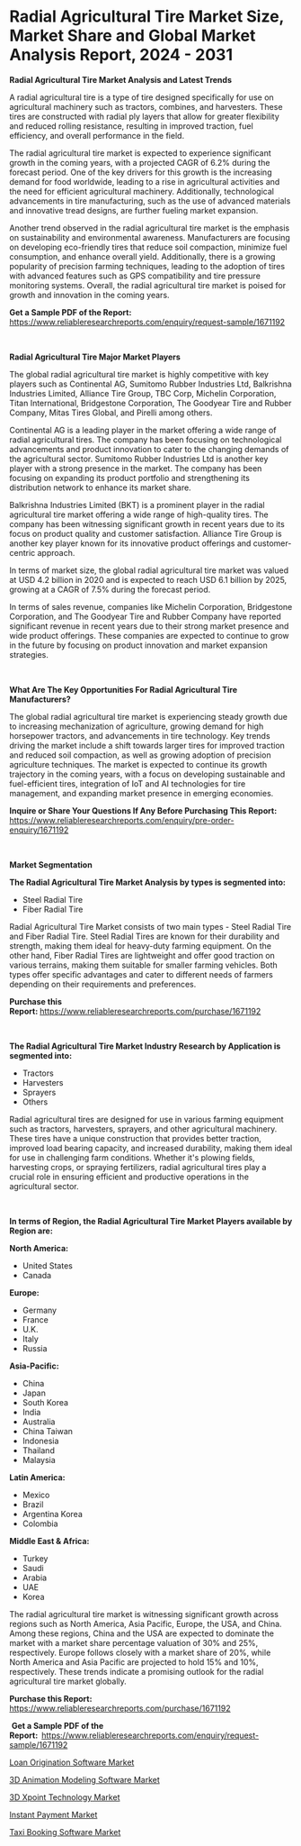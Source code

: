 <p><h1>Radial Agricultural Tire Market Size, Market Share and Global Market Analysis Report, 2024 - 2031</h1></p><p><strong>Radial Agricultural Tire Market Analysis and Latest Trends</strong></p>
<p><p>A radial agricultural tire is a type of tire designed specifically for use on agricultural machinery such as tractors, combines, and harvesters. These tires are constructed with radial ply layers that allow for greater flexibility and reduced rolling resistance, resulting in improved traction, fuel efficiency, and overall performance in the field.</p><p>The radial agricultural tire market is expected to experience significant growth in the coming years, with a projected CAGR of 6.2% during the forecast period. One of the key drivers for this growth is the increasing demand for food worldwide, leading to a rise in agricultural activities and the need for efficient agricultural machinery. Additionally, technological advancements in tire manufacturing, such as the use of advanced materials and innovative tread designs, are further fueling market expansion.</p><p>Another trend observed in the radial agricultural tire market is the emphasis on sustainability and environmental awareness. Manufacturers are focusing on developing eco-friendly tires that reduce soil compaction, minimize fuel consumption, and enhance overall yield. Additionally, there is a growing popularity of precision farming techniques, leading to the adoption of tires with advanced features such as GPS compatibility and tire pressure monitoring systems. Overall, the radial agricultural tire market is poised for growth and innovation in the coming years.</p></p>
<p><strong>Get a Sample PDF of the Report:&nbsp;</strong> <a href="https://www.reliableresearchreports.com/enquiry/request-sample/1671192">https://www.reliableresearchreports.com/enquiry/request-sample/1671192</a></p>
<p>&nbsp;</p>
<p><strong>Radial Agricultural Tire Major Market Players</strong></p>
<p><p>The global radial agricultural tire market is highly competitive with key players such as Continental AG, Sumitomo Rubber Industries Ltd, Balkrishna Industries Limited, Alliance Tire Group, TBC Corp, Michelin Corporation, Titan International, Bridgestone Corporation, The Goodyear Tire and Rubber Company, Mitas Tires Global, and Pirelli among others.</p><p>Continental AG is a leading player in the market offering a wide range of radial agricultural tires. The company has been focusing on technological advancements and product innovation to cater to the changing demands of the agricultural sector. Sumitomo Rubber Industries Ltd is another key player with a strong presence in the market. The company has been focusing on expanding its product portfolio and strengthening its distribution network to enhance its market share.</p><p>Balkrishna Industries Limited (BKT) is a prominent player in the radial agricultural tire market offering a wide range of high-quality tires. The company has been witnessing significant growth in recent years due to its focus on product quality and customer satisfaction. Alliance Tire Group is another key player known for its innovative product offerings and customer-centric approach.</p><p>In terms of market size, the global radial agricultural tire market was valued at USD 4.2 billion in 2020 and is expected to reach USD 6.1 billion by 2025, growing at a CAGR of 7.5% during the forecast period.</p><p>In terms of sales revenue, companies like Michelin Corporation, Bridgestone Corporation, and The Goodyear Tire and Rubber Company have reported significant revenue in recent years due to their strong market presence and wide product offerings. These companies are expected to continue to grow in the future by focusing on product innovation and market expansion strategies.</p></p>
<p>&nbsp;</p>
<p><strong>What Are The Key Opportunities For Radial Agricultural Tire Manufacturers?</strong></p>
<p><p>The global radial agricultural tire market is experiencing steady growth due to increasing mechanization of agriculture, growing demand for high horsepower tractors, and advancements in tire technology. Key trends driving the market include a shift towards larger tires for improved traction and reduced soil compaction, as well as growing adoption of precision agriculture techniques. The market is expected to continue its growth trajectory in the coming years, with a focus on developing sustainable and fuel-efficient tires, integration of IoT and AI technologies for tire management, and expanding market presence in emerging economies.</p></p>
<p><strong>Inquire or Share Your Questions If Any Before Purchasing This Report:</strong> <a href="https://www.reliableresearchreports.com/enquiry/pre-order-enquiry/1671192">https://www.reliableresearchreports.com/enquiry/pre-order-enquiry/1671192</a></p>
<p>&nbsp;</p>
<p><strong>Market Segmentation</strong></p>
<p><strong>The Radial Agricultural Tire Market Analysis by types is segmented into:</strong></p>
<p><ul><li>Steel Radial Tire</li><li>Fiber Radial Tire</li></ul></p>
<p><p>Radial Agricultural Tire Market consists of two main types - Steel Radial Tire and Fiber Radial Tire. Steel Radial Tires are known for their durability and strength, making them ideal for heavy-duty farming equipment. On the other hand, Fiber Radial Tires are lightweight and offer good traction on various terrains, making them suitable for smaller farming vehicles. Both types offer specific advantages and cater to different needs of farmers depending on their requirements and preferences.</p></p>
<p><strong>Purchase this Report:&nbsp;</strong><a href="https://www.reliableresearchreports.com/purchase/1671192">https://www.reliableresearchreports.com/purchase/1671192</a></p>
<p>&nbsp;</p>
<p><strong>The Radial Agricultural Tire Market Industry Research by Application is segmented into:</strong></p>
<p><ul><li>Tractors</li><li>Harvesters</li><li>Sprayers</li><li>Others</li></ul></p>
<p><p>Radial agricultural tires are designed for use in various farming equipment such as tractors, harvesters, sprayers, and other agricultural machinery. These tires have a unique construction that provides better traction, improved load bearing capacity, and increased durability, making them ideal for use in challenging farm conditions. Whether it's plowing fields, harvesting crops, or spraying fertilizers, radial agricultural tires play a crucial role in ensuring efficient and productive operations in the agricultural sector.</p></p>
<p>&nbsp;</p>
<p><strong>In terms of Region, the Radial Agricultural Tire Market Players available by Region are:</strong></p>
<p>
    <p> <strong> North America: </strong>
        <ul>
            <li>United States</li>
            <li>Canada</li>
        </ul>
        </p> 
    <p> <strong> Europe: </strong>
        <ul>
            <li>Germany</li>
            <li>France</li>
            <li>U.K.</li>
            <li>Italy</li>
            <li>Russia</li>
        </ul>
        </p> 
    <p> <strong> Asia-Pacific: </strong>
        <ul>
            <li>China</li>
            <li>Japan</li>
            <li>South Korea</li>
            <li>India</li>
            <li>Australia</li>
            <li>China Taiwan</li>
            <li>Indonesia</li>
            <li>Thailand</li>
            <li>Malaysia</li>
        </ul>
        </p> 
    <p> <strong> Latin America: </strong>
        <ul>
            <li>Mexico</li>
            <li>Brazil</li>
            <li>Argentina Korea</li>
            <li>Colombia</li>
        </ul>
        </p> 
    <p> <strong> Middle East & Africa: </strong>
        <ul>
            <li>Turkey</li>
            <li>Saudi</li>
            <li>Arabia</li>
            <li>UAE</li>
            <li>Korea</li>
        </ul>
    </p>
    </p>
<p><p>The radial agricultural tire market is witnessing significant growth across regions such as North America, Asia Pacific, Europe, the USA, and China. Among these regions, China and the USA are expected to dominate the market with a market share percentage valuation of 30% and 25%, respectively. Europe follows closely with a market share of 20%, while North America and Asia Pacific are projected to hold 15% and 10%, respectively. These trends indicate a promising outlook for the radial agricultural tire market globally.</p></p>
<p><strong>Purchase this Report: </strong><a href="https://www.reliableresearchreports.com/purchase/1671192">https://www.reliableresearchreports.com/purchase/1671192</a></p>
<p>&nbsp;<strong>Get a Sample PDF of the Report:&nbsp;&nbsp;</strong><a href="https://www.reliableresearchreports.com/enquiry/request-sample/1671192">https://www.reliableresearchreports.com/enquiry/request-sample/1671192</a></p>
<p><strong></strong></p>
<p><p><a href="https://medium.com/@damorgan64868/loan-origination-software-market-research-report-its-history-and-forecast-2024-to-2031-4991918f6e82">Loan Origination Software Market</a></p><p><a href="https://medium.com/@hannahrivera83/3d-animation-modeling-software-market-size-market-outlook-and-market-forecast-2024-to-2031-492f92ea0f64">3D Animation Modeling Software Market</a></p><p><a href="https://medium.com/@jaremington56468/3d-xpoint-technology-market-trends-and-market-analysis-forecasted-for-period-2024-2031-682ff5845b1d">3D Xpoint Technology Market</a></p><p><a href="https://medium.com/@jaremington56468/instant-payment-market-size-reveals-the-best-marketing-channels-in-global-industry-8e81f139e0d8">Instant Payment Market</a></p><p><a href="https://medium.com/@jaremington56468/taxi-booking-software-market-furnishes-information-on-market-share-market-trends-and-market-31b64c6ae68c">Taxi Booking Software Market</a></p></p>